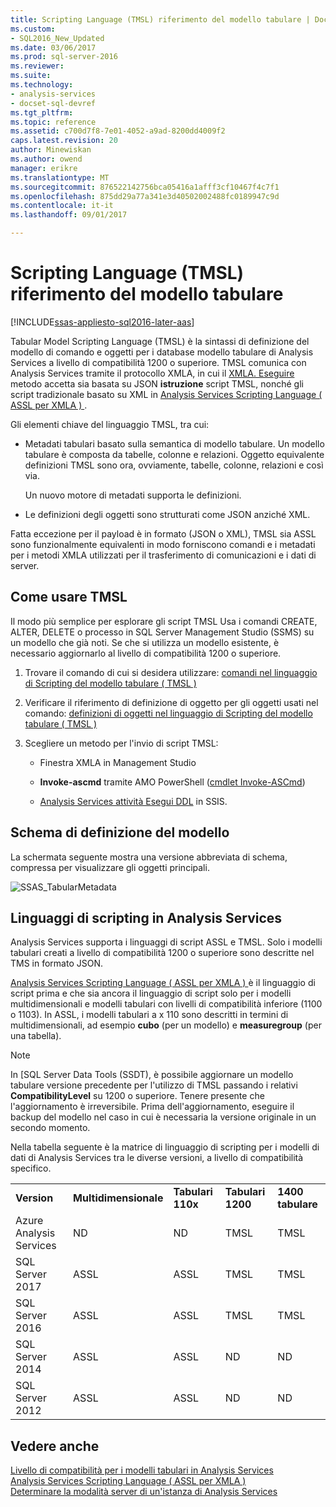 ```yaml
---
title: Scripting Language (TMSL) riferimento del modello tabulare | Documenti Microsoft
ms.custom:
- SQL2016_New_Updated
ms.date: 03/06/2017
ms.prod: sql-server-2016
ms.reviewer: 
ms.suite: 
ms.technology:
- analysis-services
- docset-sql-devref
ms.tgt_pltfrm: 
ms.topic: reference
ms.assetid: c700d7f8-7e01-4052-a9ad-8200dd4009f2
caps.latest.revision: 20
author: Minewiskan
ms.author: owend
manager: erikre
ms.translationtype: MT
ms.sourcegitcommit: 876522142756bca05416a1afff3cf10467f4c7f1
ms.openlocfilehash: 875dd29a77a341e3d40502002488fc0189947c9d
ms.contentlocale: it-it
ms.lasthandoff: 09/01/2017

---
```

# <a name="tabular-model-scripting-language-tmsl-reference"></a>Scripting Language (TMSL) riferimento del modello tabulare

[!INCLUDE[ssas-appliesto-sql2016-later-aas](../includes/ssas-appliesto-sql2016-later-aas.md)]

  Tabular Model Scripting Language (TMSL) è la sintassi di definizione del modello di comando e oggetti per i database modello tabulare di Analysis Services a livello di compatibilità 1200 o superiore. TMSL comunica con Analysis Services tramite il protocollo XMLA, in cui il [XMLA. Eseguire](../analysis-services/xmla/xml-elements-methods-execute.md) metodo accetta sia basata su JSON **istruzione** script TMSL, nonché gli script tradizionale basato su XML in [Analysis Services Scripting Language &#40; ASSL per XMLA &#41; ](../analysis-services/scripting/analysis-services-scripting-language-assl-for-xmla.md).  
  
 Gli elementi chiave del linguaggio TMSL, tra cui:  
  
-   Metadati tabulari basato sulla semantica di modello tabulare. Un modello tabulare è composta da tabelle, colonne e relazioni. Oggetto equivalente definizioni TMSL sono ora, ovviamente, tabelle, colonne, relazioni e così via.  
  
     Un nuovo motore di metadati supporta le definizioni.  
  
-   Le definizioni degli oggetti sono strutturati come JSON anziché XML.  
  
 Fatta eccezione per il payload è in formato (JSON o XML), TMSL sia ASSL sono funzionalmente equivalenti in modo forniscono comandi e i metadati per i metodi XMLA utilizzati per il trasferimento di comunicazioni e i dati di server.  
  
## <a name="how-to-use-tmsl"></a>Come usare TMSL  
 Il modo più semplice per esplorare gli script TMSL Usa i comandi CREATE, ALTER, DELETE o processo in SQL Server Management Studio (SSMS) su un modello che già noti. Se che si utilizza un modello esistente, è necessario aggiornarlo al livello di compatibilità 1200 o superiore.  
  
1.  Trovare il comando di cui si desidera utilizzare: [comandi nel linguaggio di Scripting del modello tabulare &#40; TMSL &#41;](../analysis-services/tabular-models-scripting-language-commands/tmsl-reference-commands.md)  
  
2.  Verificare il riferimento di definizione di oggetto per gli oggetti usati nel comando: [definizioni di oggetti nel linguaggio di Scripting del modello tabulare &#40; TMSL &#41;](../analysis-services/tabular-models-scripting-language-objects/tmsl-reference-tabular-objects.md)  
  
3.  Scegliere un metodo per l'invio di script TMSL:  
  
    -   Finestra XMLA in Management Studio  
  
    -   **Invoke-ascmd** tramite AMO PowerShell ([cmdlet Invoke-ASCmd](../analysis-services/powershell/invoke-ascmd-cmdlet.md))  
  
    -   [Analysis Services attività Esegui DDL](../integration-services/control-flow/analysis-services-execute-ddl-task.md) in SSIS.  
  
## <a name="model-definition-schema"></a>Schema di definizione del modello  
 La schermata seguente mostra una versione abbreviata di schema, compressa per visualizzare gli oggetti principali.  
  
 ![SSAS_TabularMetadata](../analysis-services/media/ssas-tabularmetadata.JPG "SSAS_TabularMetadata")  
  
## <a name="scripting-languages-in-analysis-services"></a>Linguaggi di scripting in Analysis Services  
 Analysis Services supporta i linguaggi di script ASSL e TMSL. Solo i modelli tabulari creati a livello di compatibilità 1200 o superiore sono descritte nel TMS in formato JSON.  
  
 [Analysis Services Scripting Language &#40; ASSL per XMLA &#41; ](../analysis-services/scripting/analysis-services-scripting-language-assl-for-xmla.md) è il linguaggio di script prima e che sia ancora il linguaggio di script solo per i modelli multidimensionali e modelli tabulari con livelli di compatibilità inferiore (1100 o 1103). In ASSL, i modelli tabulari a x 110 sono descritti in termini di multidimensionali, ad esempio **cubo** (per un modello) e **measuregroup** (per una tabella).  
  
> [!NOTE]  
>  In [SQL Server Data Tools (SSDT), è possibile aggiornare un modello tabulare versione precedente per l'utilizzo di TMSL passando i relativi **CompatibilityLevel** su 1200 o superiore. Tenere presente che l'aggiornamento è irreversibile. Prima dell'aggiornamento, eseguire il backup del modello nel caso in cui è necessaria la versione originale in un secondo momento.  
  
 Nella tabella seguente è la matrice di linguaggio di scripting per i modelli di dati di Analysis Services tra le diverse versioni, a livello di compatibilità specifico.  

||||||  
|-|-|-|-|-|  
|**Version**|**Multidimensionale**|**Tabulari 110x**|**Tabulari 1200**| **1400 tabulare** |
|Azure Analysis Services|ND|ND|TMSL|TMSL| 
|SQL Server 2017|ASSL|ASSL|TMSL|TMSL| 
|SQL Server 2016|ASSL|ASSL|TMSL|TMSL| 
|SQL Server 2014|ASSL|ASSL|ND|ND|   
|SQL Server 2012|ASSL|ASSL|ND|ND|  

  
## <a name="see-also"></a>Vedere anche  
 [Livello di compatibilità per i modelli tabulari in Analysis Services](../analysis-services/tabular-models/compatibility-level-for-tabular-models-in-analysis-services.md)   
 [Analysis Services Scripting Language &#40; ASSL per XMLA &#41;](../analysis-services/scripting/analysis-services-scripting-language-assl-for-xmla.md)   
 [Determinare la modalità server di un'istanza di Analysis Services](../analysis-services/instances/determine-the-server-mode-of-an-analysis-services-instance.md)  
  
  
